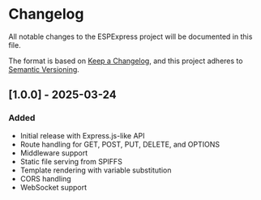 # Changelog

All notable changes to the ESPExpress project will be documented in this file.

The format is based on [Keep a Changelog](https://keepachangelog.com/en/1.0.0/),
and this project adheres to [Semantic Versioning](https://semver.org/spec/v2.0.0.html).

## [1.0.0] - 2025-03-24

### Added
- Initial release with Express.js-like API
- Route handling for GET, POST, PUT, DELETE, and OPTIONS
- Middleware support
- Static file serving from SPIFFS
- Template rendering with variable substitution
- CORS handling
- WebSocket support